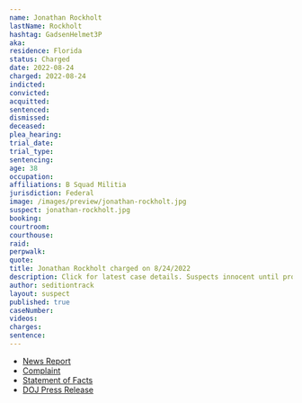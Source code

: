 ```yaml
---
name: Jonathan Rockholt
lastName: Rockholt
hashtag: GadsenHelmet3P
aka:
residence: Florida
status: Charged
date: 2022-08-24
charged: 2022-08-24
indicted:
convicted:
acquitted:
sentenced:
dismissed:
deceased:
plea_hearing:
trial_date:
trial_type:
sentencing:
age: 38
occupation:
affiliations: B Squad Militia
jurisdiction: Federal
image: /images/preview/jonathan-rockholt.jpg
suspect: jonathan-rockholt.jpg
booking:
courtroom:
courthouse:
raid:
perpwalk:
quote:
title: Jonathan Rockholt charged on 8/24/2022
description: Click for latest case details. Suspects innocent until proven guilty.
author: seditiontrack
layout: suspect
published: true
caseNumber:
videos:
charges:
sentence:
---
```

- [News Report](https://abcnews.go.com/US/wireStory/fbi-militia-members-charged-storming-capitol-88818164)
- [Complaint](https://www.justice.gov/usao-dc/press-release/file/1528526/download)
- [Statement of Facts](https://www.justice.gov/usao-dc/press-release/file/1528531/download)
- [DOJ Press Release](https://www.justice.gov/usao-dc/pr/five-florida-men-arrested-charges-actions-during-jan-6-capitol-breach)
